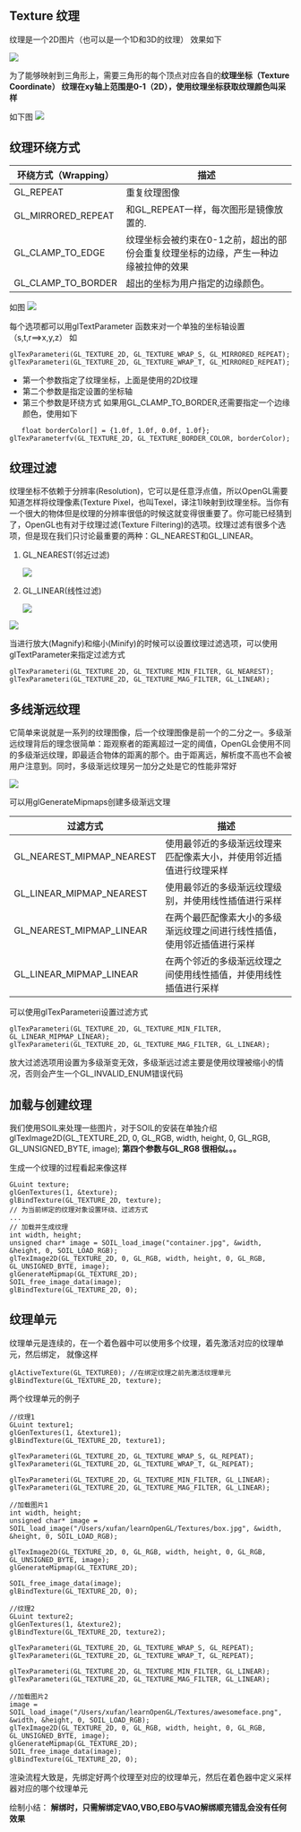 Texture 纹理
---
纹理是一个2D图片（也可以是一个1D和3D的纹理）
效果如下

![](https://learnopengl-cn.github.io/img/01/06/textures.png)

为了能够映射到三角形上，需要三角形的每个顶点对应各自的**纹理坐标（**Texture Coordinate）
纹理在xy轴上范围是0-1（2D），使用纹理坐标获取纹理颜色叫**采样** 

如下图
![](https://learnopengl-cn.github.io/img/01/06/tex_coords.png)

纹理环绕方式
---

|环绕方式（Wrapping） | 描述 	|
|---					| --- 	|
|GL_REPEAT			| 重复纹理图像 |
|GL\_MIRRORED_REPEAT |和GL_REPEAT一样，每次图形是镜像放置的.|
|GL\_CLAMP_TO\_EDGE   |纹理坐标会被约束在0-1之前，超出的部份会重复纹理坐标的边缘，产生一种边缘被拉伸的效果|
|GL_CLAMP\_TO\_BORDER | 超出的坐标为用户指定的边缘颜色。|

如图
![](https://learnopengl-cn.github.io/img/01/06/texture_wrapping.png)

每个选项都可以用glTextParameter 函数来对一个单独的坐标轴设置（s,t,r==>x,y,z）
如

	glTexParameteri(GL_TEXTURE_2D, GL_TEXTURE_WRAP_S, GL_MIRRORED_REPEAT);
	glTexParameteri(GL_TEXTURE_2D, GL_TEXTURE_WRAP_T, GL_MIRRORED_REPEAT);

* 第一个参数指定了纹理坐标，上面是使用的2D纹理
* 第二个参数是指定设置的坐标轴
* 第三个参数是环绕方式
如果用GL_CLAMP_TO_BORDER,还需要指定一个边缘颜色，使用如下

`	float borderColor[] = {1.0f, 1.0f, 0.0f, 1.0f}; 
	glTexParameterfv(GL_TEXTURE_2D, GL_TEXTURE_BORDER_COLOR, borderColor);`
	

	
纹理过滤
---
纹理坐标不依赖于分辨率(Resolution)，它可以是任意浮点值，所以OpenGL需要知道怎样将纹理像素(Texture Pixel，也叫Texel，译注1)映射到纹理坐标。当你有一个很大的物体但是纹理的分辨率很低的时候这就变得很重要了。你可能已经猜到了，OpenGL也有对于纹理过滤(Texture Filtering)的选项。纹理过滤有很多个选项，但是现在我们只讨论最重要的两种：GL_NEAREST和GL_LINEAR。

1. GL_NEAREST(邻近过滤) 

	![](https://learnopengl-cn.github.io/img/01/06/filter_nearest.png)
2. GL_LINEAR(线性过滤)

	![](https://learnopengl-cn.github.io/img/01/06/filter_linear.png)
	
![](https://learnopengl-cn.github.io/img/01/06/texture_filtering.png)

当进行放大(Magnify)和缩小(Minify)的时候可以设置纹理过滤选项，可以使用glTextParameter来指定过滤方式

	glTexParameteri(GL_TEXTURE_2D, GL_TEXTURE_MIN_FILTER, GL_NEAREST);
	glTexParameteri(GL_TEXTURE_2D, GL_TEXTURE_MAG_FILTER, GL_LINEAR);	   

多线渐远纹理
---
它简单来说就是一系列的纹理图像，后一个纹理图像是前一个的二分之一。多级渐远纹理背后的理念很简单：距观察者的距离超过一定的阈值，OpenGL会使用不同的多级渐远纹理，即最适合物体的距离的那个。由于距离远，解析度不高也不会被用户注意到。同时，多级渐远纹理另一加分之处是它的性能非常好

![](https://learnopengl-cn.github.io/img/01/06/mipmaps.png)

可以用glGenerateMipmaps创建多级渐远文理

|过滤方式	|	描述|
| ---		|  --- |
|GL\_NEAREST\_MIPMAP_NEAREST|	使用最邻近的多级渐远纹理来匹配像素大小，并使用邻近插值进行纹理采样|
|GL\_LINEAR\_MIPMAP_NEAREST|	使用最邻近的多级渐远纹理级别，并使用线性插值进行采样|
|GL\_NEAREST\_MIPMAP_LINEAR|	在两个最匹配像素大小的多级渐远纹理之间进行线性插值，使用邻近插值进行采样|
|GL_LINEAR\_MIPMAP\_LINEAR|	在两个邻近的多级渐远纹理之间使用线性插值，并使用线性插值进行采样|

可以使用glTexParameteri设置过滤方式

	glTexParameteri(GL_TEXTURE_2D, GL_TEXTURE_MIN_FILTER, GL_LINEAR_MIPMAP_LINEAR);
	glTexParameteri(GL_TEXTURE_2D, GL_TEXTURE_MAG_FILTER, GL_LINEAR);

放大过滤选项用设置为多级渐变无效，多级渐远过滤主要是使用纹理被缩小的情况，否则会产生一个GL_INVALID_ENUM错误代码

加载与创建纹理
---
我们使用SOIL来处理一些图片，对于SOIL的安装在单独介绍
glTexImage2D(GL_TEXTURE_2D, 0, GL_RGB, width, height, 0, GL_RGB, GL_UNSIGNED_BYTE, image);
**第四个参数与GL_RG8 很相似。。。**

生成一个纹理的过程看起来像这样

	GLuint texture;
	glGenTextures(1, &texture);
	glBindTexture(GL_TEXTURE_2D, texture);
	// 为当前绑定的纹理对象设置环绕、过滤方式
	...
	// 加载并生成纹理
	int width, height;
	unsigned char* image = SOIL_load_image("container.jpg", &width, &height, 0, SOIL_LOAD_RGB);
	glTexImage2D(GL_TEXTURE_2D, 0, GL_RGB, width, height, 0, GL_RGB, GL_UNSIGNED_BYTE, image);
	glGenerateMipmap(GL_TEXTURE_2D);
	SOIL_free_image_data(image);
	glBindTexture(GL_TEXTURE_2D, 0); 
	
纹理单元
---
纹理单元是连续的，在一个着色器中可以使用多个纹理，着先激活对应的纹理单元，然后绑定，
就像这样

	glActiveTexture(GL_TEXTURE0); //在绑定纹理之前先激活纹理单元
	glBindTexture(GL_TEXTURE_2D, texture);
	
两个纹理单元的例子

    //纹理1
    GLuint texture1;
    glGenTextures(1, &texture1);
    glBindTexture(GL_TEXTURE_2D, texture1);
    
    glTexParameteri(GL_TEXTURE_2D, GL_TEXTURE_WRAP_S, GL_REPEAT);
    glTexParameteri(GL_TEXTURE_2D, GL_TEXTURE_WRAP_T, GL_REPEAT);
    
    glTexParameteri(GL_TEXTURE_2D, GL_TEXTURE_MIN_FILTER, GL_LINEAR);
    glTexParameteri(GL_TEXTURE_2D, GL_TEXTURE_MAG_FILTER, GL_LINEAR);

    //加载图片1
    int width, height;
    unsigned char* image = SOIL_load_image("/Users/xufan/learnOpenGL/Textures/box.jpg", &width, &height, 0, SOIL_LOAD_RGB);
    
    glTexImage2D(GL_TEXTURE_2D, 0, GL_RGB, width, height, 0, GL_RGB, GL_UNSIGNED_BYTE, image);
    glGenerateMipmap(GL_TEXTURE_2D);
    
    SOIL_free_image_data(image);
    glBindTexture(GL_TEXTURE_2D, 0);
    
    //纹理2
    GLuint texture2;
    glGenTextures(1, &texture2);
    glBindTexture(GL_TEXTURE_2D, texture2);
    
    glTexParameteri(GL_TEXTURE_2D, GL_TEXTURE_WRAP_S, GL_REPEAT);
    glTexParameteri(GL_TEXTURE_2D, GL_TEXTURE_WRAP_T, GL_REPEAT);
    
    glTexParameteri(GL_TEXTURE_2D, GL_TEXTURE_MIN_FILTER, GL_LINEAR);
    glTexParameteri(GL_TEXTURE_2D, GL_TEXTURE_MAG_FILTER, GL_LINEAR);
    
    //加载图片2
    image = SOIL_load_image("/Users/xufan/learnOpenGL/Textures/awesomeface.png", &width, &height, 0, SOIL_LOAD_RGB);
    glTexImage2D(GL_TEXTURE_2D, 0, GL_RGB, width, height, 0, GL_RGB, GL_UNSIGNED_BYTE, image);
    glGenerateMipmap(GL_TEXTURE_2D);
    SOIL_free_image_data(image);
    glBindTexture(GL_TEXTURE_2D, 0);


渲染流程大致是，先绑定好两个纹理至对应的纹理单元，然后在着色器中定义采样器对应的哪个纹理单元

绘制小结：
**解绑时，只需解绑定VAO,VBO,EBO与VAO解绑顺充错乱会没有任何效果**





